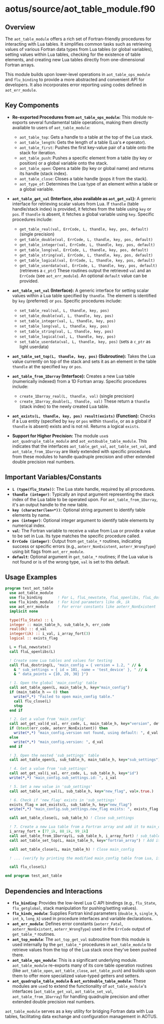 # aotus/source/aot_table_module.f90

## Overview

The `aot_table_module` offers a rich set of Fortran-friendly procedures for interacting with Lua tables. It simplifies common tasks such as retrieving values of various Fortran data types from Lua tables (or global variables), setting values within Lua tables, checking for the existence of table elements, and creating new Lua tables directly from one-dimensional Fortran arrays.

This module builds upon lower-level operations in `aot_table_ops_module` and `flu_binding` to provide a more abstracted and convenient API for developers. It also incorporates error reporting using codes defined in `aot_err_module`.

## Key Components

- **Re-exported Procedures from `aot_table_ops_module`:**
  This module re-exports several fundamental table operations, making them directly available to users of `aot_table_module`:
    - `aot_table_top`: Gets a handle to a table at the top of the Lua stack.
    - `aot_table_length`: Gets the length of a table (Lua's `#` operator).
    - `aot_table_first`: Pushes the first key-value pair of a table onto the stack for iteration.
    - `aot_table_push`: Pushes a specific element from a table (by key or position) or a global variable onto the stack.
    - `aot_table_open`: Opens a table (by key or global name) and returns its handle (stack index).
    - `aot_table_close`: Closes a table handle (pops it from the stack).
    - `aot_type_of`: Determines the Lua type of an element within a table or a global variable.

- **`aot_table_get_val` (Interface, also available as `aot_get_val`):**
  A generic interface for retrieving scalar values from Lua. If `thandle` (table handle/stack index) is provided, it fetches from the table using `key` or `pos`. If `thandle` is absent, it fetches a global variable using `key`.
  Specific procedures include:
    - `get_table_real(val, ErrCode, L, thandle, key, pos, default)` (single precision)
    - `get_table_double(val, ErrCode, L, thandle, key, pos, default)`
    - `get_table_integer(val, ErrCode, L, thandle, key, pos, default)`
    - `get_table_long(val, ErrCode, L, thandle, key, pos, default)`
    - `get_table_string(val, ErrCode, L, thandle, key, pos, default)`
    - `get_table_logical(val, ErrCode, L, thandle, key, pos, default)`
    - `get_table_userdata(val, ErrCode, L, thandle, key, pos, default)` (retrieves a `c_ptr`)
  These routines output the retrieved `val` and an `ErrCode` (see `aot_err_module`). An optional `default` value can be provided.

- **`aot_table_set_val` (Interface):**
  A generic interface for setting scalar values within a Lua table specified by `thandle`. The element is identified by `key` (preferred) or `pos`.
  Specific procedures include:
    - `set_table_real(val, L, thandle, key, pos)`
    - `set_table_double(val, L, thandle, key, pos)`
    - `set_table_integer(val, L, thandle, key, pos)`
    - `set_table_long(val, L, thandle, key, pos)`
    - `set_table_string(val, L, thandle, key, pos)`
    - `set_table_logical(val, L, thandle, key, pos)`
    - `set_table_userdata(val, L, thandle, key, pos)` (sets a `c_ptr` as light userdata)

- **`aot_table_set_top(L, thandle, key, pos)` (Subroutine):**
  Takes the Lua value currently on top of the stack and sets it as an element in the table `thandle` at the specified `key` or `pos`.

- **`aot_table_from_1Darray` (Interface):**
  Creates a new Lua table (numerically indexed) from a 1D Fortran array.
  Specific procedures include:
    - `create_1Darray_real(L, thandle, val)` (single precision)
    - `create_1Darray_double(L, thandle, val)`
  These return a `thandle` (stack index) to the newly created Lua table.

- **`aot_exists(L, thandle, key, pos) result(exists)` (Function):**
  Checks if a Lua entity (specified by `key` or `pos` within `thandle`, or as a global if `thandle` is absent) exists and is not nil. Returns a logical `exists`.

- **Support for Higher Precision:**
  The module `use`s `aot_quadruple_table_module` and `aot_extdouble_table_module`. This indicates that the interfaces `aot_table_get_val`, `aot_table_set_val`, and `aot_table_from_1Darray` are likely extended with specific procedures from these modules to handle quadruple precision and other extended double precision real numbers.

## Important Variables/Constants

- **`L (type(flu_State))`**: The Lua state handle, required by all procedures.
- **`thandle (integer)`**: Typically an input argument representing the stack index of the Lua table to be operated upon. For `aot_table_from_1Darray`, it's an output handle to the new table.
- **`key (character(len=*))`**: Optional string argument to identify table elements by name.
- **`pos (integer)`**: Optional integer argument to identify table elements by numerical index.
- **`val`**: The Fortran variable to receive a value from Lua or provide a value to be set in Lua. Its type matches the specific procedure called.
- **`ErrCode (integer)`**: Output from `get_table_*` routines, indicating success or specific errors (e.g., `aoterr_NonExistent`, `aoterr_WrongType`) using bit flags from `aot_err_module`.
- **`default`**: Optional argument in `get_table_*` routines; if the Lua value is not found or is of the wrong type, `val` is set to this default.

## Usage Examples

```fortran
program test_aot_table
  use aot_table_module
  use flu_binding       ! For L, fluL_newstate, fluL_openlibs, fluL_dostring, flu_close
  use flu_kinds_module  ! For kind parameters like dk, ik
  use aot_err_module    ! For error constants like aoterr_NonExistent
  implicit none

  type(flu_State) :: L
  integer :: main_table_h, sub_table_h, err_code
  real(dk) :: d_val
  integer(ik) :: i_val, i_array_fort(3)
  logical :: exists_flag

  L = fluL_newstate()
  call fluL_openlibs(L)

  ! Create some Lua tables and values for testing
  call fluL_dostring(L, "main_config = { version = 1.2, " // &
    & " sub_settings = { id = 101, name = 'test_device' }, " // &
    & " data_points = {10, 20, 30} }")

  ! 1. Open the global 'main_config' table
  call aot_table_open(L, main_table_h, key="main_config")
  if (main_table_h == 0) then
    write(*,*) "Failed to open main_config table."
    call flu_close(L)
    stop
  end if

  ! 2. Get a value from 'main_config'
  call aot_get_val(d_val, err_code, L, main_table_h, key="version", default=-1.0_dk)
  if (btest(err_code, aoterr_NonExistent)) then
    write(*,*) "main_config.version not found, using default: ", d_val
  else
    write(*,*) "main_config.version: ", d_val
  end if

  ! 3. Open the nested 'sub_settings' table
  call aot_table_open(L, sub_table_h, main_table_h, key="sub_settings")

  ! 4. Get a value from 'sub_settings'
  call aot_get_val(i_val, err_code, L, sub_table_h, key="id")
  write(*,*) "main_config.sub_settings.id: ", i_val

  ! 5. Set a new value in 'sub_settings'
  call aot_table_set_val(L, sub_table_h, key="new_flag", val=.true.)

  ! 6. Check if 'new_flag' exists in 'sub_settings'
  exists_flag = aot_exists(L, sub_table_h, key="new_flag")
  write(*,*) "main_config.sub_settings.new_flag exists: ", exists_flag

  call aot_table_close(L, sub_table_h) ! Close sub_settings

  ! 7. Create a new Lua table from a Fortran array and add it to main_config
  i_array_fort = [77_ik, 88_ik, 99_ik]
  call aot_table_from_1Darray(L, sub_table_h, i_array_fort) ! sub_table_h now points to the new array table
  call aot_table_set_top(L, main_table_h, key="fortran_array") ! Add it to main_config

  call aot_table_close(L, main_table_h) ! Close main_config

  ! ... (verify by printing the modified main_config table from Lua, if desired) ...

  call flu_close(L)

end program test_aot_table
```

## Dependencies and Interactions

- **`flu_binding`**: Provides the low-level Lua C API bindings (e.g., `flu_State`, `flu_getglobal`, stack manipulation for pushing/setting values).
- **`flu_kinds_module`**: Supplies Fortran kind parameters (`double_k`, `single_k`, `int_k`, `long_k`) used in procedure interfaces and variable declarations.
- **`aot_err_module`**: Defines error constants (`aoterr_Fatal`, `aoterr_NonExistent`, `aoterr_WrongType`) used in the `ErrCode` output of `get_table_*` routines.
- **`aot_top_module`**: The `aot_top_get_val` subroutine from this module is used internally by the `get_table_*` procedures in `aot_table_module` to retrieve values from the top of the Lua stack once they've been pushed there.
- **`aot_table_ops_module`**: This is a significant underlying module. `aot_table_module` re-exports many of its core table operation routines (like `aot_table_open`, `aot_table_close`, `aot_table_push`) and builds upon them to offer more specialized value-typed getters and setters.
- **`aot_quadruple_table_module` & `aot_extdouble_table_module`**: These modules are `use`d to extend the functionality of `aot_table_module`'s interfaces (`aot_table_get_val`, `aot_table_set_val`, `aot_table_from_1Darray`) for handling quadruple precision and other extended double precision real numbers.

`aot_table_module` serves as a key utility for bridging Fortran data with Lua tables, facilitating data exchange and configuration management in AOTUS.
